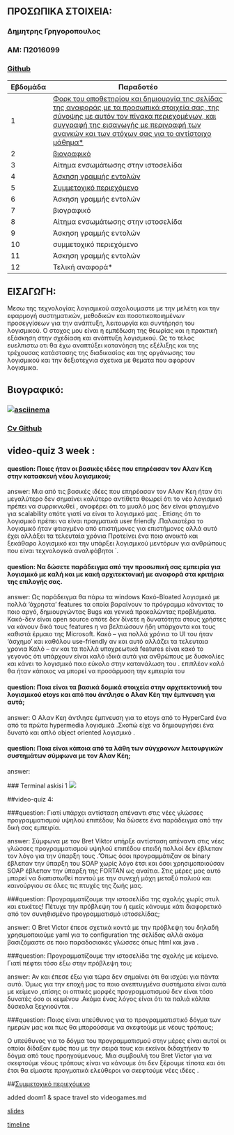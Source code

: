 ## ΠΡΟΣΩΠΙΚΑ ΣΤΟΙΧΕΙΑ:

### Δημητρης Γρηγοροπουλος
### ΑΜ: Π2016099
### [Github](https://github.com/DimitrisGrigoropoulosP2016099)

| Εβδομάδα | Παραδοτέο |
| --- | --- |
| 1 |<a href="#A"> Φορκ του αποθετηρίου και δημιουργία της σελίδας της αναφοράς με τα προσωπικά στοιχεία σας, της σύνοψης με αυτόν τον πίνακα περιεχομένων, και συγγραφή της εισαγωγής με περιγραφή των αναγκών και των στόχων σας για το αντίστοιχο μάθημα* |
| 2 |<a href="#B" > βιογραφικό |
| 3 | Αίτημα ενσωμάτωσης στην ιστοσελίδα |
| 4 |<a href="#G"> Άσκηση γραμμής εντολών |
| 5 |<a href="#i"> Συμμετοχικό περιεχόμενο |
| 6 | Άσκηση γραμμής εντολών |
| 7 | βιογραφικό |
| 8 | Αίτημα ενσωμάτωσης στην ιστοσελίδα |
| 9 | Άσκηση γραμμής εντολών |
| 10 | συμμετοχικό περιεχόμενο |
| 11 | Άσκηση γραμμής εντολών |
| 12 | Τελική αναφορά* |

## <a name="A">ΕΙΣΑΓΩΓΗ:</a>
Μεσω της τεχνολογίας λογισμικού ασχολουμαστε με την
μελέτη και την εφαρμογή συστηματικών, μεθοδικών και ποσοτικοποιημένων προσεγγίσεων για την 
ανάπτυξη, λειτουργία και συντήρηση του λογισμικού.
Ο στοχος μου είναι η εμπέδωση της θεωρίας και η 
πρακτική εξάσκηση στην σχεδίαση και ανάπτυξη λογισμικού. 
Ως το τελος ευελπιστω οτι  θα έχω αναπτύξει 
κατανόηση της εξέλιξης και της τρέχουσας κατάστασης της διαδικασίας
και της οργάνωσης του λογισμικού και την δεξιοτεχνια σχετικα με θεματα
που αφορουν λογισμικα.
## <a name="B">Βιογραφικό:</a>
### <a href="https://asciinema.org/a/395054" target="_blank"><img src="https://asciinema.org/a/395054.svg" />asciinema </a>
### <a href="https://github.com/DimitrisGrigoropoulosP2016099/cv/tree/master" >Cv Github</a>




## video-quiz 3 week :
#### question: Ποιες ήταν οι βασικές ιδέες που επηρέασαν τον Αλαν Κεη στην κατασκευή νέου λογισμικού; 
<p>answer: Μια από τις βασικές ιδέες που επηρέασαν τον Αλαν Κεη ήταν ότι μεγαλύτερο δεν σημαίνει καλύτερο αντίθετα θεωρεί ότι το νέο λογισμικό πρέπει να συρρικνωθεί  , αναφέρει ότι  το μυαλό μας δεν είναι φτιαγμένο για scalability  οπότε γιατί να είναι το λογισμικό μας .
 Επίσης ότι το λογισμικό πρέπει να είναι πραγματικά user friendly  .Παλαιοτέρα το λογισμικό ήταν φτιαγμένο από επιστήμονες για επιστήμονες αλλά αυτό έχει αλλάξει τα τελευταία χρόνια 
Προτείνει ένα ποιο ανοικτό και ξεκάθαρο λογισμικό και την υπάρξει λογισμικού μεντόρων για ανθρώπους που είναι τεχνολογικά αναλφάβητοι ΄.
 </p> 


#### question: Να δώσετε παράδειγμα από την προσωπική σας εμπειρία για λογισμικό με καλή και με κακή αρχιτεκτονική με αναφορά στα κριτήρια της επιλογής σας.
<p> answer: Ως παράδειγμα θα πάρω τα windows 
Κακό-Bloated λογισμικό με πολλά ‘άχρηστα’ features τα οποία βαραίνουν το πρόγραμμα κάνοντας το ποιο αργό, δημιουργώντας Bugs και γενικά προκαλώντας προβλήματα. 
Κακό-δεν είναι open source οπότε δεν δίνετε η δυνατότητα στους χρήστες να κάνουν δικά τους features η να βελτιώσουν  ήδη υπάρχοντα και τους καθιστά έρμαιο της Microsoft.  Κακό – για πολλά χρόνια το UI του ήταν ‘άσχημο’ και καθόλου use-friendly αν και αυτό αλλάζει τα τελευταια χρονια
Καλό – αν και τα πολλά υποχρεωτικά features είναι κακό το γεγονός ότι υπάρχουν είναι καλό ιδικά αυτά για  ανθρώπους με δυσκολίες  και κάνει το λογισμικό ποιο εύκολο στην κατανάλωση του . επιπλέον καλό θα ήταν κάποιος να μπορεί να προσάρμοση την εμπειρία του 
 </p>
 
#### question: Ποια είναι τα βασικά δομικά στοιχεία στην αρχιτεκτονική του λογισμικού etoys και από που άντλησε ο Αλαν Κέη την έμπνευση για αυτά; 
 <p>  answer: Ο Αλαν Κεη άντλησε έμπνευση για το etoys από το HyperCard ένα από τα πρώτα hypermedia λογισμικά  .Σκοπώ είχε να δημιουργήσει ένα δυνατό και απλό object oriented λογισμικό  .</p>
 
 
 
#### question: Ποια είναι κάποια από τα λάθη των σύγχρονων λειτουργικών συστημάτων σύμφωνα με τον Αλαν Κέη; 
 <p> answer:    </p>

###<a name="G"> Terminal askisi 1 
<a href="https://asciinema.org/a/3M4J23MSPNAbKOyuVkVCHQh7n" target="_blank"><img src="https://asciinema.org/a/3M4J23MSPNAbKOyuVkVCHQh7n.svg" /></a>

##video-quiz 4:

###question: Γιατί υπάρχει αντίσταση απέναντι στις νέες γλώσσες προγραμματισμού υψηλού επιπέδου; Να δώσετε ένα παράδειγμα από την δική σας εμπειρία.
<p> answer: Σύμφωνα με τον Bret Viktor υπήρξε αντίσταση απέναντι στις νέες γλώσσες προγραμματισμού υψηλού επιπέδου επειδή πολλοί δεν έβλεπαν τον λόγο για την ύπαρξη τους .’Όπως όσοι προγραμμάτιζαν σε binary έβλεπαν την ύπαρξη του SOAP χωρίς λόγο έτσι και όσοι χρησιμοποιούσαν SOAP έβλεπαν την ύπαρξη της  FORTAN ως αναίτια.
Στις μέρες μας αυτό μπορεί να διαπιστωθεί  παντού με την συνεχή μάχη μεταξύ παλιού και καινούργιου σε όλες τις πτυχές της ζωής μας. </p>



###question: Προγραμματίζουμε την ιστοσελίδα της σχολής χωρίς στυλ και ετικέτες! Πέτυχε την πρόβλεψη του ή εμείς κάνουμε κάτι διαφορετικό από τον συνηθισμένο προγραμματισμό ιστοσελίδας;
<p> answer: Ο Bret Victor έπεσε  σχετικά κοντά με την πρόβλεψη του δηλαδή χρησιμοποιούμε yaml για το configuration της σελίδας αλλά ακόμα βασιζόμαστε σε ποιο παραδοσιακές γλώσσες όπως html  και java  .      </p> 


###question: Προγραμματίζουμε την ιστοσελίδα της σχολής με κείμενο. Γιατί πέφτει τόσο έξω στην πρόβλεψη του;
<p> answer: Αν και έπεσε έξω για τώρα δεν σημαίνει ότι θα ισχύει για πάντα αυτό. Όμως για την εποχή μας τα ποιο ανεπτυγμένα συστήματα είναι αυτά με κείμενο ,επίσης οι οπτικές μορφές προγραμματισμού δεν είναι τόσο δυνατές όσο οι κειμένου .Ακόμα ένας  λόγος είναι ότι τα παλιά κόλπα δύσκολα ξεχνιούνται . </p>

###question: Ποιος είναι υπεύθυνος για το προγραμματιστικό δόγμα των ημερών μας και πως θα μπορούσαμε να σκεφτούμε με νέους τρόπους;
<p>     Ο υπεύθυνος για το δόγμα του προγραμματισμού στην μέρες είναι αυτοί οι οποίοι δίδαξαν εμάς  που με την σειρά τους και εκείνοι διδαχτήκαν το δόγμα από τους προηγούμενους.
Μια συμβουλή του Bret Victor για να σκεφτούμε νέους τρόπους είναι να κάνουμε ότι δεν ξέρουμε τίποτα και ότι έτσι θα είμαστε πραγματικά ελεύθεροι να σκεφτούμε νέες ιδέες . </p> 


##<a href="i">Συμμετοχικό περιεχόμενο</a>

<p>added doom1 & space travel sto videogames.md </p>  

<a href=https://mystifying-newton-3844bc.netlify.app/slides/videogames/>slides</a>

<a href=https://mystifying-newton-3844bc.netlify.app/timeline/videogames/>timeline</a>





